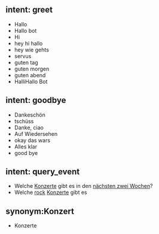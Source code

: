 ## intent: greet
- Hallo
- Hallo bot
- Hi
- hey hi hallo
- hey wie gehts
- servus
- guten tag
- guten morgen
- guten abend
- HalliHallo Bot

## intent: goodbye
- Dankeschön
- tschüss
- Danke, ciao
- Auf Wiedersehen
- okay das wars
- Alles klar
- good bye

## intent: query_event
- Welche [Konzerte](vtype) gibt es in den [nächsten zwei Wochen](time)?
- Welche [rock](genre) [Konzerte](vtype) gibt es

## synonym:Konzert
- Konzerte